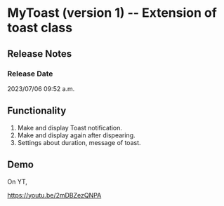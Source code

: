 # MyToast (version 1) -- Extension of toast class
## Release Notes
### Release Date
2023/07/06 09:52 a.m.
## Functionality
1. Make and display Toast notification.
2. Make and display again after dispearing.
3. Settings about duration, message of toast.

## Demo
On YT,

https://youtu.be/2mDBZezQNPA
